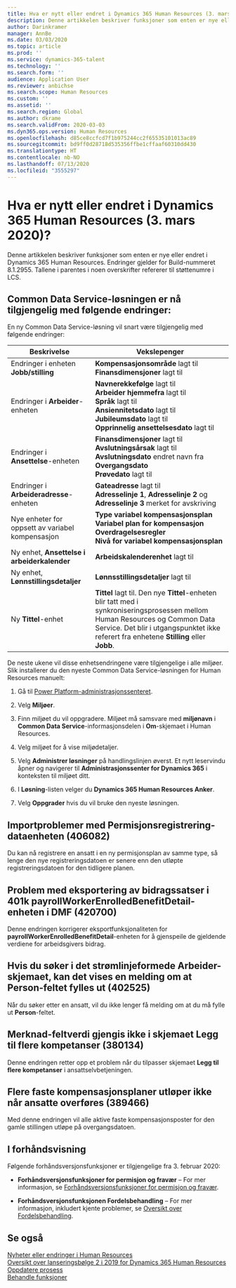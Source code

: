 ```yaml
---
title: Hva er nytt eller endret i Dynamics 365 Human Resources (3. mars 2020)?
description: Denne artikkelen beskriver funksjoner som enten er nye eller endret i Microsoft Dynamics 365 Human Resources.
author: Darinkramer
manager: AnnBe
ms.date: 03/03/2020
ms.topic: article
ms.prod: ''
ms.service: dynamics-365-talent
ms.technology: ''
ms.search.form: ''
audience: Application User
ms.reviewer: anbichse
ms.search.scope: Human Resources
ms.custom: ''
ms.assetid: ''
ms.search.region: Global
ms.author: dkrame
ms.search.validFrom: 2020-03-03
ms.dyn365.ops.version: Human Resources
ms.openlocfilehash: d85ce8ccfcd7f1b975244cc2f65535101013ac89
ms.sourcegitcommit: bd9ff0d28718d535356ffbe1cffaaf60310dd430
ms.translationtype: HT
ms.contentlocale: nb-NO
ms.lasthandoff: 07/13/2020
ms.locfileid: "3555297"
---
```

# <a name="whats-new-or-changed-in-dynamics-365-human-resources-march-3-2020"></a>Hva er nytt eller endret i Dynamics 365 Human Resources (3. mars 2020)?

Denne artikkelen beskriver funksjoner som enten er nye eller endret i Dynamics 365 Human Resources. Endringer gjelder for Build-nummeret 8.1.2955. Tallene i parentes i noen overskrifter refererer til støttenumre i LCS.

## <a name="common-data-service-solution-is-now-available-with-the-following-changes"></a>Common Data Service-løsningen er nå tilgjengelig med følgende endringer:

En ny Common Data Service-løsning vil snart være tilgjengelig med følgende endringer:

| Beskrivelse | Vekslepenger |
| ----------------------------------------- | --- |
| Endringer i enheten **Jobb/stilling** | **Kompensasjonsområde** lagt til</br>**Finansdimensjoner** lagt til |
| Endringer i **Arbeider**-enheten | **Navnerekkefølge** lagt til</br>**Arbeider hjemmefra** lagt til</br>**Språk** lagt til</br>**Ansiennitetsdato** lagt til</br>**Jubileumsdato** lagt til</br>**Opprinnelig ansettelsesdato** lagt til |
| Endringer i **Ansettelse**-enheten | **Finansdimensjoner** lagt til</br>**Avslutningsårsak** lagt til</br>**Avslutningsdato** endret navn fra **Overgangsdato**</br>**Prøvedato** lagt til |
| Endringer i **Arbeideradresse**-enheten | **Gateadresse** lagt til</br>**Adresselinje 1**, **Adresselinje 2** og **Adresselinje 3** merket for avskriving |
| Nye enheter for oppsett av variabel kompensasjon | **Type variabel kompensasjonsplan**</br>**Variabel plan for kompensasjon**</br>**Overdragelsesregler**</br>**Nivå for variabel kompensasjonsplan** |
| Ny enhet, **Ansettelse i arbeiderkalender** | **Arbeidskalenderenhet** lagt til |
| Ny enhet, **Lønnstillingsdetaljer** | **Lønnsstillingsdetaljer** lagt til |
| Ny **Tittel**-enhet | **Tittel** lagt til. Den nye **Tittel**-enheten blir tatt med i synkroniseringsprosessen mellom Human Resources og Common Data Service. Det blir i utgangspunktet ikke referert fra enhetene **Stilling** eller **Jobb**. |

De neste ukene vil disse enhetsendringene være tilgjengelige i alle miljøer. Slik installerer du den nyeste Common Data Service-løsningen for Human Resources manuelt:

1.  Gå til [Power Platform-administrasjonssenteret](https://admin.powerplatform.microsoft.com).

2.  Velg **Miljøer**.

3.  Finn miljøet du vil oppgradere. Miljøet må samsvare med **miljønavn** i **Common Data Service**-informasjonsdelen i **Om**-skjemaet i Human Resources.

4.  Velg miljøet for å vise miljødetaljer.

5.  Velg **Administrer løsninger** på handlingslinjen øverst. Et nytt leservindu åpner og navigerer til **Administrasjonssenter for Dynamics 365** i konteksten til miljøet ditt.

6.  I **Løsning**-listen velger du **Dynamics 365 Human Resources Anker**.

7.  Velg **Oppgrader** hvis du vil bruke den nyeste løsningen.

## <a name="import-issues-with-the-leave-enrollment-data-entity-406082"></a>Importproblemer med Permisjonsregistrering-dataenheten (406082)

Du kan nå registrere en ansatt i en ny permisjonsplan av samme type, så lenge den nye registreringsdatoen er senere enn den utløpte registreringsdatoen for den tidligere planen.

## <a name="issue-with-exporting-contribution-rates-in-the-401k-payrollworkerenrolledbenefitdetail-entity-in-dmf-420700"></a>Problem med eksportering av bidragssatser i 401k payrollWorkerEnrolledBenefitDetail-enheten i DMF (420700)

Denne endringen korrigerer eksportfunksjonaliteten for **payrollWorkerEnrolledBenefitDetail**-enheten for å gjenspeile de gjeldende verdiene for arbeidsgivers bidrag.

## <a name="searching-in-the-streamlined-worker-form-causes-message-saying-person-field-must-be-filled-in-402525"></a>Hvis du søker i det strømlinjeformede Arbeider-skjemaet, kan det vises en melding om at Person-feltet fylles ut (402525)

Når du søker etter en ansatt, vil du ikke lenger få melding om at du må fylle ut **Person**-feltet.

## <a name="note-field-value-doesnt-render-on-the-add-more-skills-form-380134"></a>Merknad-feltverdi gjengis ikke i skjemaet Legg til flere kompetanser (380134)

Denne endringen retter opp et problem når du tilpasser skjemaet **Legg til flere kompetanser** i ansattselvbetjeningen.

## <a name="multiple-fixed-compensation-plans-dont-expire-when-transferring-employees-389466"></a>Flere faste kompensasjonsplaner utløper ikke når ansatte overføres (389466)

Med denne endringen vil alle aktive faste kompensasjonsposter for den gamle stillingen utløpe på overgangsdatoen.

## <a name="in-preview"></a>I forhåndsvisning

Følgende forhåndsversjonsfunksjoner er tilgjengelige fra 3. februar 2020:

- **Forhåndsversjonsfunksjoner for permisjon og fravær** – For mer informasjon, se [Forhåndsversjonsfunksjoner for permisjon og fravær](hr-leave-and-absence-overview.md?leave-and-absence-preview-features).

- **Forhåndsversjonsfunksjonen Fordelsbehandling** – For mer informasjon, inkludert kjente problemer, se [Oversikt over Fordelsbehandling](hr-benefits-management-overview.md).

## <a name="see-also"></a>Se også

[Nyheter eller endringer i Human Resources](hr-admin-whats-new.md)</br>
[Oversikt over lanseringsbølge 2 i 2019 for Dynamics 365 Human Resources](https://docs.microsoft.com/dynamics365-release-plan/2019wave2/dynamics365-human-resources/)</br>
[Oppdatere prosess](hr-admin-setup-update-process.md)</br>
[Behandle funksjoner](hr-admin-manage-features.md)